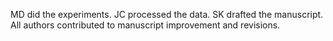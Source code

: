 MD did the experiments. JC processed the data. SK drafted the manuscript. All authors contributed to manuscript improvement and revisions.